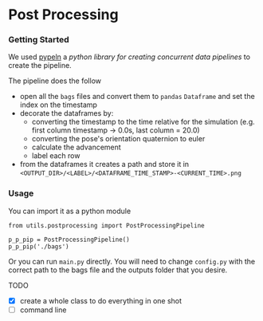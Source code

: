 # Post Processing

### Getting Started

We used [pypeln](https://github.com/cgarciae/pypeln) a 
*python library for creating concurrent data pipelines* to create the pipeline. 

The pipeline does the follow

- open all the `bags` files and convert them to `pandas` `Dataframe` and set the index on the timestamp
- decorate the dataframes by:
    - converting the timestamp to the time relative for the simulation (e.g. first column timestamp -> 0.0s, last column = 20.0)
    - converting the pose's orientation quaternion to euler 
    - calculate the advancement
    - label each row
- from the dataframes it creates a path and store it in `<OUTPUT_DIR>/<LABEL>/<DATAFRAME_TIME_STAMP>-<CURRENT_TIME>.png`

### Usage
You can import it as a python module
```
from utils.postprocessing import PostProcessingPipeline

p_p_pip = PostProcessingPipeline()
p_p_pip('./bags')

```

Or you can run `main.py` directly. You will need to change  `config.py` with the correct path to the bags file and the outputs folder that you desire.

TODO
- [x] create a whole class to do everything in one shot
- [ ] command line
